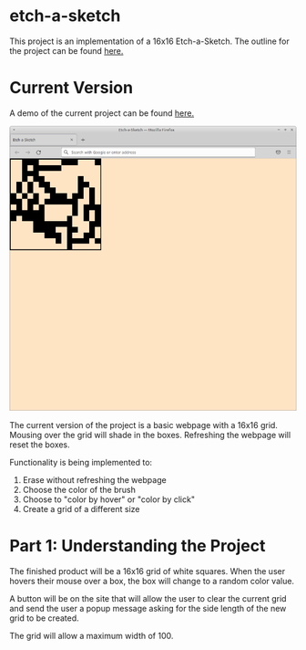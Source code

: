 # etch-a-sketch

This project is an implementation of a 16x16 Etch-a-Sketch. The outline for the project can be found [here.](https://www.theodinproject.com/paths/foundations/courses/foundations/lessons/etch-a-sketch-project)

# Current Version

A demo of the current project can be found [here.](https://thejulianflores.github.io/etch-a-sketch/)

![A prototype](img/prototype.png)

The current version of the project is a basic webpage with a 16x16 grid. Mousing over the grid will shade in the boxes. Refreshing the webpage will reset the boxes.

Functionality is being implemented to:

1. Erase without refreshing the webpage
2. Choose the color of the brush
3. Choose to "color by hover" or "color by click"
4. Create a grid of a different size

# Part 1: Understanding the Project

The finished product will be a 16x16 grid of white squares. When the user hovers their mouse over a box, the box will change to a random color value. 

A button will be on the site that will allow the user to clear the current grid and send the user a popup message asking for the side length of the new grid to be created.

The grid will allow a maximum width of 100.

